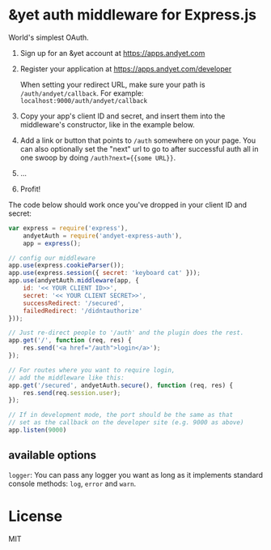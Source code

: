# &yet auth middleware for Express.js

World's simplest OAuth. 

1. Sign up for an &yet account at https://apps.andyet.com
2. Register your application at https://apps.andyet.com/developer

   When setting your redirect URL, make sure your path is `/auth/andyet/callback`.
   For example: `localhost:9000/auth/andyet/callback`

3. Copy your app's client ID and secret, and insert them into the middleware's
   constructor, like in the example below.
4. Add a link or button that points to `/auth` somewhere on your page. You can also optionally set the "next" url to go to after successful auth all in one swoop by doing `/auth?next={{some URL}}`.
5. ...
6. Profit!
   
The code below should work once you've dropped in your client ID and secret:

```js
var express = require('express'),
    andyetAuth = require('andyet-express-auth'),
    app = express();

// config our middleware
app.use(express.cookieParser());
app.use(express.session({ secret: 'keyboard cat' }));
app.use(andyetAuth.middleware(app, {
    id: '<< YOUR CLIENT ID>>',
    secret: '<< YOUR CLIENT SECRET>>',
    successRedirect: '/secured',
    failedRedirect: '/didntauthorize'
}));

// Just re-direct people to '/auth' and the plugin does the rest.
app.get('/', function (req, res) {
    res.send('<a href="/auth">login</a>');
});

// For routes where you want to require login,
// add the middleware like this:
app.get('/secured', andyetAuth.secure(), function (req, res) {
    res.send(req.session.user);
});

// If in development mode, the port should be the same as that
// set as the callback on the developer site (e.g. 9000 as above)
app.listen(9000)
```

## available options

`logger`: You can pass any logger you want as long as it implements standard console methods: `log`, `error` and `warn`.

# License
MIT
